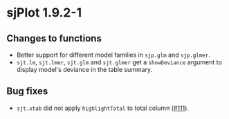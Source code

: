 # sjPlot 1.9.2-1

## Changes to functions

* Better support for different model families in `sjp.glm` and `sjp.glmer`.
* `sjt.lm`, `sjt.lmer`, `sjt.glm` and `sjt.glmer` get a `showDeviance` argument to display model's deviance in the table summary.

## Bug fixes

* `sjt.xtab` did not apply `highlightTotal` to total column ([#111](https://github.com/sjPlot/devel/issues/111)).